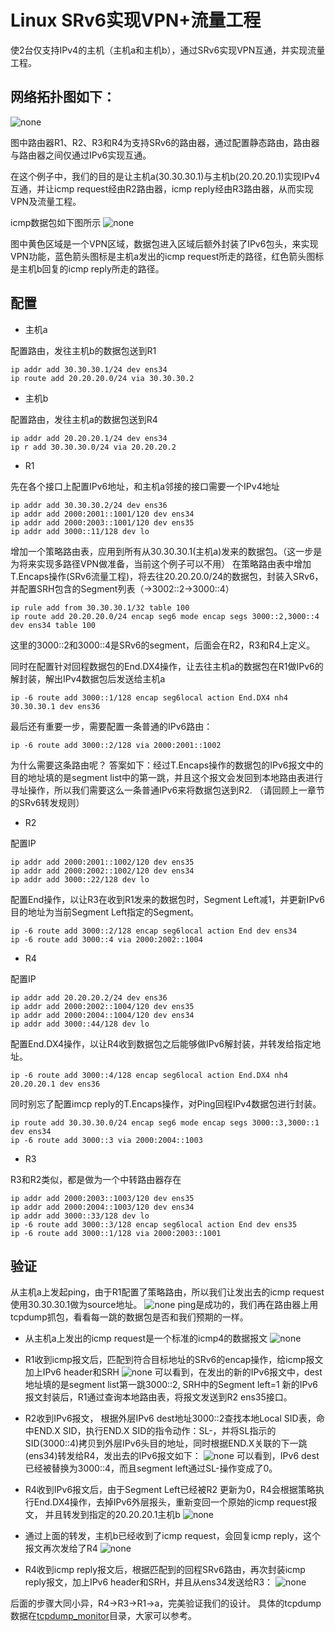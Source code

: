 # Linux SRv6实现VPN+流量工程

使2台仅支持IPv4的主机（主机a和主机b），通过SRv6实现VPN互通，并实现流量工程。

## 网络拓扑图如下：
![none](https://github.com/nokia-t1zhou/segment-routing-step-by-step/blob/master/SRv6%20VPN/network.jpg)

图中路由器R1、R2、R3和R4为支持SRv6的路由器，通过配置静态路由，路由器与路由器之间仅通过IPv6实现互通。

在这个例子中，我们的目的是让主机a(30.30.30.1)与主机b(20.20.20.1)实现IPv4互通，并让icmp request经由R2路由器，icmp reply经由R3路由器，从而实现VPN及流量工程。

icmp数据包如下图所示
![none](https://github.com/nokia-t1zhou/segment-routing-step-by-step/blob/master/SRv6%20VPN/path.png)

图中黄色区域是一个VPN区域，数据包进入区域后额外封装了IPv6包头，来实现VPN功能，蓝色箭头图标是主机a发出的icmp request所走的路径，红色箭头图标是主机b回复的icmp reply所走的路径。

## 配置
- 主机a

配置路由，发往主机b的数据包送到R1
```
ip addr add 30.30.30.1/24 dev ens34
ip route add 20.20.20.0/24 via 30.30.30.2
```
- 主机b

配置路由，发往主机a的数据包送到R4
```
ip addr add 20.20.20.1/24 dev ens34
ip r add 30.30.30.0/24 via 20.20.20.2
```
- R1

先在各个接口上配置IPv6地址，和主机a邻接的接口需要一个IPv4地址
```
ip addr add 30.30.30.2/24 dev ens36
ip addr add 2000:2001::1001/120 dev ens34
ip addr add 2000:2003::1001/120 dev ens35
ip addr add 3000::11/128 dev lo
```
增加一个策略路由表，应用到所有从30.30.30.1(主机a)发来的数据包。（这一步是为将来实现多路径VPN做准备，当前这个例子可以不用）
在策略路由表中增加T.Encaps操作(SRv6流量工程)，将去往20.20.20.0/24的数据包，封装入SRv6，并配置SRH包含的Segment列表（->3002::2->3000::4）
```
ip rule add from 30.30.30.1/32 table 100
ip route add 20.20.20.0/24 encap seg6 mode encap segs 3000::2,3000::4 dev ens34 table 100
```
这里的3000::2和3000::4是SRv6的segment，后面会在R2，R3和R4上定义。

同时在配置针对回程数据包的End.DX4操作，让去往主机a的数据包在R1做IPv6的解封装，解出IPv4数据包后发送给主机a
```
ip -6 route add 3000::1/128 encap seg6local action End.DX4 nh4 30.30.30.1 dev ens36
```
最后还有重要一步，需要配置一条普通的IPv6路由：
```
ip -6 route add 3000::2/128 via 2000:2001::1002
```
为什么需要这条路由呢？ 答案如下：经过T.Encaps操作的数据包的IPv6报文中的目的地址填的是segment list中的第一跳，并且这个报文会发回到本地路由表进行寻址操作，所以我们需要这么一条普通IPv6来将数据包送到R2. （请回顾上一章节的SRv6转发规则）

- R2

配置IP
```
ip addr add 2000:2001::1002/120 dev ens35
ip addr add 2000:2002::1002/120 dev ens34
ip addr add 3000::22/128 dev lo
```
配置End操作，以让R3在收到R1发来的数据包时，Segment Left减1，并更新IPv6 目的地址为当前Segment Left指定的Segment。
```
ip -6 route add 3000::2/128 encap seg6local action End dev ens34
ip -6 route add 3000::4 via 2000:2002::1004
```

- R4

配置IP
```
ip addr add 20.20.20.2/24 dev ens36
ip addr add 2000:2002::1004/120 dev ens35
ip addr add 2000:2004::1004/120 dev ens34
ip addr add 3000::44/128 dev lo
```

配置End.DX4操作，以让R4收到数据包之后能够做IPv6解封装，并转发给指定地址。
```
ip -6 route add 3000::4/128 encap seg6local action End.DX4 nh4 20.20.20.1 dev ens36
```

同时别忘了配置imcp reply的T.Encaps操作，对Ping回程IPv4数据包进行封装。
```
ip route add 30.30.30.0/24 encap seg6 mode encap segs 3000::3,3000::1 dev ens34
ip -6 route add 3000::3 via 2000:2004::1003
```

- R3

R3和R2类似，都是做为一个中转路由器存在
```
ip addr add 2000:2003::1003/120 dev ens35
ip addr add 2000:2004::1003/120 dev ens34
ip addr add 3000::33/128 dev lo
ip -6 route add 3000::3/128 encap seg6local action End dev ens35
ip -6 route add 3000::1/128 via 2000:2003::1001
```

## 验证

从主机a上发起ping，由于R1配置了策略路由，所以我们让发出去的icmp request使用30.30.30.1做为source地址。
![none](https://github.com/nokia-t1zhou/segment-routing-step-by-step/blob/master/SRv6%20VPN/ping_cmd.jpg)
ping是成功的，我们再在路由器上用tcpdump抓包，看看每一跳的数据包是否和我们预期的一样。

- 从主机a上发出的icmp request是一个标准的icmp4的数据报文
![none](https://github.com/nokia-t1zhou/segment-routing-step-by-step/blob/master/SRv6%20VPN/a_send_icmp_request.png)

- R1收到icmp报文后，匹配到符合目标地址的SRv6的encap操作，给icmp报文加上IPv6 header和SRH
![none](https://github.com/nokia-t1zhou/segment-routing-step-by-step/blob/master/SRv6%20VPN/1_send_icmp_request.png)
可以看到，在发出的新的IPv6报文中，dest地址填的是segment list第一跳3000::2, SRH中的Segment left=1
新的IPv6报文封装后，R1通过查询本地路由表，将报文发送到R2 ens35接口。

- R2收到IPv6报文， 根据外层IPv6 dest地址3000::2查找本地Local SID表，命中END.X SID，执行END.X SID的指令动作：SL-，并将SL指示的SID(3000::4)拷贝到外层IPv6头目的地址，同时根据END.X关联的下一跳(ens34)转发给R4，发出去的IPv6报文如下：
![none](https://github.com/nokia-t1zhou/segment-routing-step-by-step/blob/master/SRv6%20VPN/2_send_icmp_request.png)
可以看到，IPv6 dest已经被替换为3000::4，而且segment left通过SL-操作变成了0。

- R4收到IPv6报文后，由于Segment Left已经被R2 更新为0，R4会根据策略执行End.DX4操作，去掉IPv6外层报头，重新变回一个原始的icmp request报文， 并且转发到指定的20.20.20.1主机b
![none](https://github.com/nokia-t1zhou/segment-routing-step-by-step/blob/master/SRv6%20VPN/4_send_icmp_request.png)

- 通过上面的转发，主机b已经收到了icmp request，会回复icmp reply，这个报文再次发给了R4
![none](https://github.com/nokia-t1zhou/segment-routing-step-by-step/blob/master/SRv6%20VPN/b_send_icmp_reply.png)

- R4收到icmp reply报文后，根据匹配到的回程SRv6路由，再次封装icmp reply报文，加上IPv6 header和SRH，并且从ens34发送给R3：
![none](https://github.com/nokia-t1zhou/segment-routing-step-by-step/blob/master/SRv6%20VPN/4_send_icmp_reply.png)

后面的步骤大同小异，R4->R3->R1->a，完美验证我们的设计。
具体的tcpdump数据在[tcpdump_monitor](https://github.com/nokia-t1zhou/segment-routing-step-by-step/tree/master/SRv6%20VPN/tcpdump_monitor)目录，大家可以参考。

